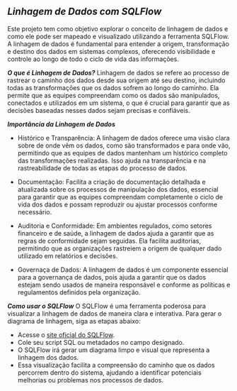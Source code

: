 ***Linhagem de Dados com SQLFlow***
---

Este projeto tem como objetivo explorar o conceito de linhagem de dados e como ele pode ser mapeado e visualizado utilizando a ferramenta SQLFlow. A linhagem de dados é fundamental para entender a origem, transformação e destino dos dados em sistemas complexos, oferecendo visibilidade e controle ao longo de todo o ciclo de vida das informações.

***O que é Linhagem de Dados?***
Linhagem de dados se refere ao processo de rastrear o caminho dos dados desde sua origem até seu destino, incluindo todas as transformações que os dados sofrem ao longo do caminho. Ela permite que as equipes compreendam como os dados são manipulados, conectados e utilizados em um sistema, o que é crucial para garantir que as decisões baseadas nesses dados sejam precisas e confiáveis.

***Importância da Linhagem de Dados***
- Histórico e Transparência: A linhagem de dados oferece uma visão clara sobre de onde vêm os dados, como são transformados e para onde vão, permitindo que as equipes de dados mantenham um histórico completo das transformações realizadas. Isso ajuda na transparência e na rastreabilidade de todas as etapas do processo de dados.

- Documentação: Facilita a criação de documentação detalhada e atualizada sobre os processos de manipulação dos dados, essencial para garantir que as equipes compreendam completamente o ciclo de vida dos dados e possam reproduzir ou ajustar processos conforme necessário.

- Auditoria e Conformidade: Em ambientes regulados, como setores financeiro e de saúde, a linhagem de dados ajuda a garantir que as regras de conformidade sejam seguidas. Ela facilita auditorias, permitindo que as organizações rastreiem a origem de qualquer dado utilizado em relatórios e decisões.

- Governaça de Dados: A linhagem de dados é um componente essencial para a governança de dados, pois ajuda a garantir que os dados estejam sendo usados de maneira responsável e conforme as políticas e regulamentos definidos pela organização.

***Como usar o SQLFlow***
O SQLFlow é uma ferramenta poderosa para visualizar a linhagem de dados de maneira clara e interativa. Para gerar o diagrama de linhagem, siga as etapas abaixo:

- Acesse o [site oficial do SQLFlow](https://www.gudusoft.com/).
- Cole seu script SQL ou metadados no campo designado.
- O SQLFlow irá gerar um diagrama limpo e visual que representa a linhagem dos dados.
- Essa visualização facilita a compreensão do caminho que os dados percorrem dentro do sistema, ajudando a identificar potenciais melhorias ou problemas nos processos de dados.
